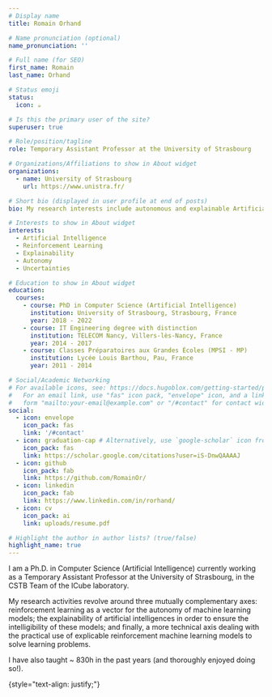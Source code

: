 ```yaml
---
# Display name
title: Romain Orhand

# Name pronunciation (optional)
name_pronunciation: ''

# Full name (for SEO)
first_name: Romain
last_name: Orhand

# Status emoji
status:
  icon: ☕️

# Is this the primary user of the site?
superuser: true

# Role/position/tagline
role: Temporary Assistant Professor at the University of Strasbourg

# Organizations/Affiliations to show in About widget
organizations:
  - name: University of Strasbourg
    url: https://www.unistra.fr/

# Short bio (displayed in user profile at end of posts)
bio: My research interests include autonomous and explainable Artificial Inteligence, and its applications to real-world problems.

# Interests to show in About widget
interests:
  - Artificial Intelligence
  - Reinforcement Learning
  - Explainability
  - Autonomy
  - Uncertainties

# Education to show in About widget
education:
  courses:
    - course: PhD in Computer Science (Artificial Intelligence)
      institution: University of Strasbourg, Strasbourg, France
      year: 2018 - 2022
    - course: IT Engineering degree with distinction
      institution: TELECOM Nancy, Villers-lès-Nancy, France
      year: 2014 - 2017
    - course: Classes Préparatoires aux Grandes Écoles (MPSI - MP)
      institution: Lycée Louis Barthou, Pau, France
      year: 2011 - 2014

# Social/Academic Networking
# For available icons, see: https://docs.hugoblox.com/getting-started/page-builder/#icons
#   For an email link, use "fas" icon pack, "envelope" icon, and a link in the
#   form "mailto:your-email@example.com" or "/#contact" for contact widget.
social:
  - icon: envelope
    icon_pack: fas
    link: '/#contact'
  - icon: graduation-cap # Alternatively, use `google-scholar` icon from `ai` icon pack
    icon_pack: fas
    link: https://scholar.google.com/citations?user=iS-DnwQAAAAJ
  - icon: github
    icon_pack: fab
    link: https://github.com/RomainOr/
  - icon: linkedin
    icon_pack: fab
    link: https://www.linkedin.com/in/rorhand/
  - icon: cv
    icon_pack: ai
    link: uploads/resume.pdf

# Highlight the author in author lists? (true/false)
highlight_name: true
---
```


I am a Ph.D. in Computer Science (Artificial Intelligence) currently working as a Temporary Assistant Professor at the University of Strasbourg, in the CSTB Team of the ICube laboratory.

My research activities revolve around three mutually complementary axes: reinforcement learning as a vector for the autonomy of machine learning models; the explainability of artificial intelligences in order to ensure the intelligibility of these models; and finally, a more technical axis dealing with the practical use of explicable reinforcement machine learning models to solve learning problems.

I have also taught ~ 830h in the past years (and thoroughly enjoyed doing so!).

{style="text-align: justify;"}
